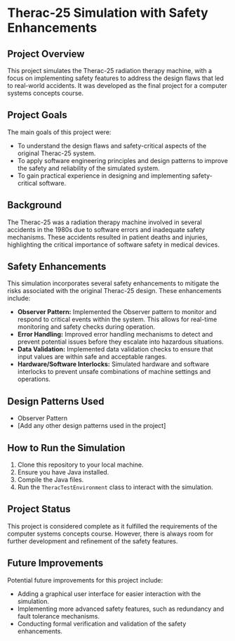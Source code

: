# Therac-25 Simulation with Safety Enhancements

## Project Overview

This project simulates the Therac-25 radiation therapy machine, with a focus on implementing safety features to address the design flaws that led to real-world accidents. It was developed as the final project for a computer systems concepts course.

## Project Goals

The main goals of this project were:

* To understand the design flaws and safety-critical aspects of the original Therac-25 system.
* To apply software engineering principles and design patterns to improve the safety and reliability of the simulated system.
* To gain practical experience in designing and implementing safety-critical software.

## Background

The Therac-25 was a radiation therapy machine involved in several accidents in the 1980s due to software errors and inadequate safety mechanisms. These accidents resulted in patient deaths and injuries, highlighting the critical importance of software safety in medical devices.

## Safety Enhancements

This simulation incorporates several safety enhancements to mitigate the risks associated with the original Therac-25 design. These enhancements include:

* **Observer Pattern:** Implemented the Observer pattern to monitor and respond to critical events within the system. This allows for real-time monitoring and safety checks during operation.
* **Error Handling:** Improved error handling mechanisms to detect and prevent potential issues before they escalate into hazardous situations.
* **Data Validation:** Implemented data validation checks to ensure that input values are within safe and acceptable ranges.
* **Hardware/Software Interlocks:** Simulated hardware and software interlocks to prevent unsafe combinations of machine settings and operations.

## Design Patterns Used

* Observer Pattern
* [Add any other design patterns used in the project]

## How to Run the Simulation

1. Clone this repository to your local machine.
2. Ensure you have Java installed.
3. Compile the Java files.
4. Run the `TheracTestEnvironment` class to interact with the simulation.

## Project Status

This project is considered complete as it fulfilled the requirements of the computer systems concepts course. However, there is always room for further development and refinement of the safety features.

## Future Improvements

Potential future improvements for this project include:

* Adding a graphical user interface for easier interaction with the simulation.
* Implementing more advanced safety features, such as redundancy and fault tolerance mechanisms.
* Conducting formal verification and validation of the safety enhancements.
